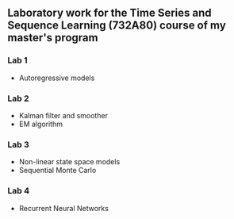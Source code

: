 ## Laboratory work for the Time Series and Sequence Learning (732A80) course of my master's program

### Lab 1
- Autoregressive models

### Lab 2
- Kalman filter and smoother
- EM algorithm

### Lab 3
- Non-linear state space models
- Sequential Monte Carlo

### Lab 4
- Recurrent Neural Networks
